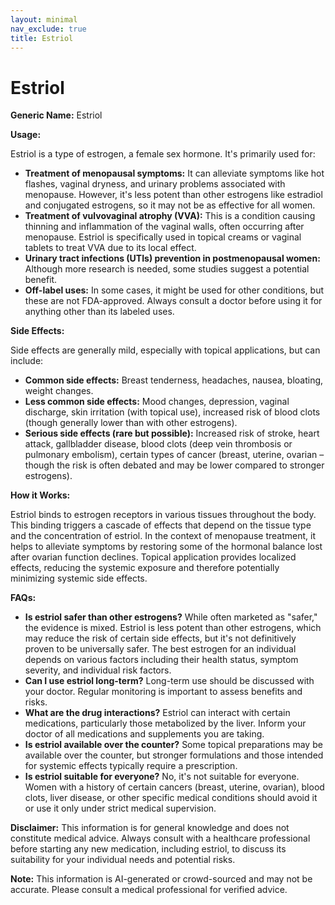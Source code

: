 ```yaml
---
layout: minimal
nav_exclude: true
title: Estriol
---
```


# Estriol

**Generic Name:** Estriol

**Usage:**

Estriol is a type of estrogen, a female sex hormone.  It's primarily used for:

* **Treatment of menopausal symptoms:**  It can alleviate symptoms like hot flashes, vaginal dryness, and urinary problems associated with menopause.  However, it's less potent than other estrogens like estradiol and conjugated estrogens, so it may not be as effective for all women.
* **Treatment of vulvovaginal atrophy (VVA):** This is a condition causing thinning and inflammation of the vaginal walls, often occurring after menopause.  Estriol is specifically used in topical creams or vaginal tablets to treat VVA due to its local effect.
* **Urinary tract infections (UTIs) prevention in postmenopausal women:** Although more research is needed, some studies suggest a potential benefit.
* **Off-label uses:**  In some cases, it might be used for other conditions, but these are not FDA-approved. Always consult a doctor before using it for anything other than its labeled uses.

**Side Effects:**

Side effects are generally mild, especially with topical applications, but can include:

* **Common side effects:** Breast tenderness, headaches, nausea, bloating, weight changes.
* **Less common side effects:**  Mood changes, depression, vaginal discharge, skin irritation (with topical use), increased risk of blood clots (though generally lower than with other estrogens).
* **Serious side effects (rare but possible):**  Increased risk of stroke, heart attack, gallbladder disease, blood clots (deep vein thrombosis or pulmonary embolism), certain types of cancer (breast, uterine, ovarian – though the risk is often debated and may be lower compared to stronger estrogens).


**How it Works:**

Estriol binds to estrogen receptors in various tissues throughout the body. This binding triggers a cascade of effects that depend on the tissue type and the concentration of estriol.  In the context of menopause treatment, it helps to alleviate symptoms by restoring some of the hormonal balance lost after ovarian function declines.  Topical application provides localized effects, reducing the systemic exposure and therefore potentially minimizing systemic side effects.

**FAQs:**

* **Is estriol safer than other estrogens?**  While often marketed as "safer," the evidence is mixed. Estriol is less potent than other estrogens, which may reduce the risk of certain side effects, but it's not definitively proven to be universally safer.  The best estrogen for an individual depends on various factors including their health status, symptom severity, and individual risk factors.
* **Can I use estriol long-term?**  Long-term use should be discussed with your doctor. Regular monitoring is important to assess benefits and risks.
* **What are the drug interactions?** Estriol can interact with certain medications, particularly those metabolized by the liver.  Inform your doctor of all medications and supplements you are taking.
* **Is estriol available over the counter?**  Some topical preparations may be available over the counter, but stronger formulations and those intended for systemic effects typically require a prescription.
* **Is estriol suitable for everyone?** No, it's not suitable for everyone.  Women with a history of certain cancers (breast, uterine, ovarian), blood clots, liver disease, or other specific medical conditions should avoid it or use it only under strict medical supervision.


**Disclaimer:** This information is for general knowledge and does not constitute medical advice.  Always consult with a healthcare professional before starting any new medication, including estriol, to discuss its suitability for your individual needs and potential risks.


**Note:** This information is AI-generated or crowd-sourced and may not be accurate. Please consult a medical professional for verified advice.